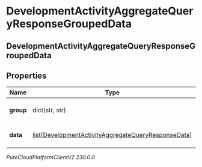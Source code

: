 # DevelopmentActivityAggregateQueryResponseGroupedData

## DevelopmentActivityAggregateQueryResponseGroupedData

## Properties

|Name | Type | Description | Notes|
|------------ | ------------- | ------------- | -------------|
| **group** | dict(str, str) | The group values for this data | [optional] |
| **data** | [list[DevelopmentActivityAggregateQueryResponseData]](DevelopmentActivityAggregateQueryResponseData) | The metrics in this group | [optional] |



_PureCloudPlatformClientV2 230.0.0_
